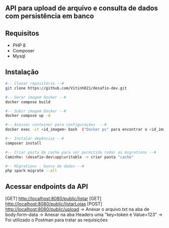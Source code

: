 ## API para upload de arquivo e consulta de dados com persistência em banco

## Requisitos
- PHP 8
- Composer
- Mysql

## Instalação
```sh
#-- Clonar repositório --#
git clone https://github.com/Vitinh021/desafio-dev.git

#-- Gerar imagem Docker --#
docker compose build

#-- Subir imagem Docker --#
docker compose up -d

#-- Acessar conteiner para configurações  --#
docker exec -it <id_imagem> bash  ("Docker ps" para encontrar o <id_imagem>)

#-- Instalar depências --# 
composer install

#-- Criar pasta de cache para ser permitido rodar as migrations --# 
Caminho: \desafio-dev\app\writable -> criar pasta "cache"

#-- Migrations - banco de dados --# 
php spark migrate --all

```

## Acessar endpoints da API
[GET] [http://localhost:8080/public/listar](http://localhost:8080/public/listar)
[GET] [http://localhost:8080/public/listarLojas](http://localhost:8080/public/listarLojas)
[POST] [http://localhost:8080/public/upload](http://localhost:8080/public/upload)
-> Anexar o arquivo.txt na aba de body:form-data
-> Anexar na aba Headers uma "key=token e Value=123"
-> Foi utilizado o Postman para tratar as requisições

